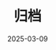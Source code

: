 ---
title: "归档"
date: 2025-03-09
layout: "archives"
slug: "archives"
menu:
    main:
        weight: -70
        params: 
            icon: archives
---
